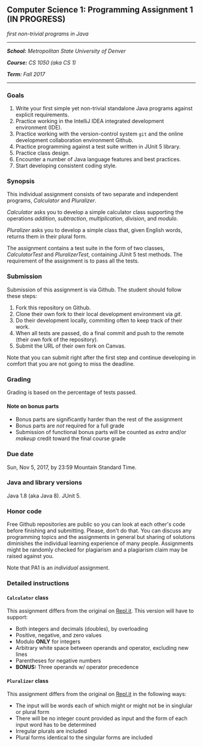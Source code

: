 ## Computer Science 1: Programming Assignment 1 (IN PROGRESS)

_first non-trivial programs in Java_

* * * 

_**School:** Metropolitan State University of Denver_

_**Course:** CS 1050 (aka CS 1)_

_**Term:** Fall 2017_

* * * 

### Goals

1. Write your first simple yet non-trivial standalone Java programs against explicit requirements.
2. Practice working in the IntelliJ IDEA integrated development environment (IDE).
3. Practice working with the version-control system `git` and the online development collaboration environment Github.
4. Practice programming against a test suite written in JUnit 5 library.
5. Practice class design.
6. Encounter a number of Java language features and best practices.
7. Start developing consistent coding style.

### Synopsis

This individual assignment consists of two separate and independent programs, _Calculator_ and _Pluralizer_. 

_Calculator_ asks you to develop a simple calculator class supporting the operations _addition_, _subtraction_, _multiplication_, _division_, and _modulo_.

_Pluralizer_ asks you to develop a simple class that, given English words, returns them in their plural form.

The assignment contains a test suite in the form of two classes, _CalculatorTest_ and _PluralizerTest_, containing JUnit 5 test methods. The requirement of the assignment is to pass all the tests.

### Submission

Submission of this assignment is via Github. The student should follow these steps:

1. Fork this repository on Github.
2. Clone their own fork to their local development environment via _git_.
3. Do their development locally, commiting often to keep track of their work.
4. When all tests are passed, do a final commit and push to the remote (their own fork of the repository).
5. Submit the URL of their own fork on Canvas.

Note that you can submit right after the first step and continue developing in comfort that you are not going to miss the deadline.

### Grading

Grading is based on the percentage of tests passed.

#### Note on bonus parts

  * Bonus parts are significantly harder than the rest of the assignment
  * Bonus parts are _not_ required for a full grade
  * Submission of functional bonus parts will be counted as _extra_ and/or _makeup_ credit toward the final course grade

### Due date

Sun, Nov 5, 2017, by 23:59 Mountain Standard Time.

### Java and library versions

Java 1.8 (aka Java 8). JUnit 5.

### Honor code

Free Github repositories are public so you can look at each other's code before finishing and submitting. Please, don't do that. You can discuss any programming topics and the assignments in general but sharing of solutions diminishes the individual learning experience of many people. Assignments might be randomly checked for plagiarism and a plagiarism claim may be raised against you.

Note that PA1 is an _individual_ assignment.

### Detailed instructions

#### `Calculator` class

This assignment differs from the original on [Repl.it](https://repl.it/community/classrooms/20700). This version will have to support:
  * Both integers and decimals (doubles), by overloading
  * Positive, negative, and zero values
  * Modulo **ONLY** for integers
  * Arbitrary white space between operands and operator, excluding new lines
  * Parentheses for negative numbers
  * **BONUS:** Three operands w/ operator precedence


#### `Pluralizer` class

This assignment differs from the original on [Repl.it](https://repl.it/community/classrooms/20700) in the following ways:
  * The input will be words each of which might or might not be in singlular or plural form
  * There will be no integer count provided as input and the form of each input word has to be determined
  * Irregular plurals are included
  * Plural forms identical to the singular forms are included
